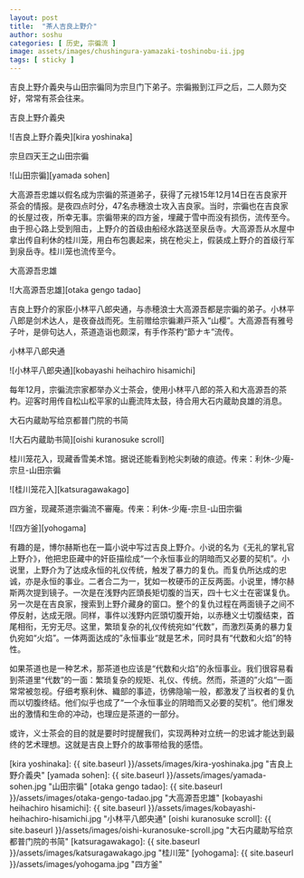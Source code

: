 ```yaml
---
layout: post
title:  "茶人吉良上野介"
author: soshu
categories: [ 历史, 宗徧流 ]
image: assets/images/chushingura-yamazaki-toshinobu-ii.jpg
tags: [ sticky ]
---
```


吉良上野介義央与山田宗徧同为宗旦门下弟子。宗徧搬到江戸之后，二人颇为交好，常常有茶会往来。

吉良上野介義央

![吉良上野介義央][kira yoshinaka]

宗旦四天王之山田宗徧

![山田宗徧][yamada sohen]

大高源吾忠雄以假名成为宗徧的茶道弟子，获得了元禄15年12月14日在吉良家开茶会的情报。是夜四点时分，47名赤穗浪士攻入吉良家。当时，宗徧也在吉良家的长屋过夜，所幸无事。宗徧带来的四方釜，埋藏于雪中而没有损伤，流传至今。由于担心路上受到阻击，上野介的首级由船经水路送至泉岳寺。大高源吾从水屋中拿出传自利休的桂川笼，用白布包裹起来，挑在枪尖上，假装成上野介的首级行军到泉岳寺。桂川笼也流传至今。

大高源吾忠雄

![大高源吾忠雄][otaka gengo tadao]

吉良上野介的家臣小林平八郎央通，与赤穂浪士大高源吾都是宗徧的弟子。小林平八郎是剑术达人，是夜奋战而死。生前赠给宗徧濑戸茶入“山樱”。大高源吾有雅号子叶，是俳句达人，茶道造诣也颇深，有手作茶杓“節ナキ”流传。

小林平八郎央通

![小林平八郎央通][kobayashi heihachiro hisamichi]

每年12月，宗徧流宗家都举办义士茶会，使用小林平八郎的茶入和大高源吾的茶杓。迎客时用传自松山松平家的山鹿流阵太鼓，待合用大石内蔵助良雄的消息。

大石内蔵助写给京都普门院的书简

![大石内蔵助书简][oishi kuranosuke scroll]

桂川笼花入，现藏香雪美术馆。据说还能看到枪尖刺破的痕迹。传来：利休-少庵-宗旦-山田宗徧

![桂川笼花入][katsuragawakago]

四方釜，现藏茶道宗徧流不審庵。传来：利休-少庵-宗旦-山田宗徧

![四方釜][yohogama]

有趣的是，博尔赫斯也在一篇小说中写过吉良上野介。小说的名为《无礼的掌礼官上野介》，他把忠臣藏中的奸臣描绘成“一个永恒事业的阴暗而又必要的契机”。小说里，上野介为了达成永恒的礼仪传统，触发了暴力的复仇。而复仇所达成的忠诚，亦是永恒的事业。二者合二为一，犹如一枚硬币的正反两面。小说里，博尔赫斯两次提到镜子。一次是在浅野内匠頭長矩切腹的当天，四十七义士在密谋复仇。另一次是在吉良家，搜索到上野介藏身的窗口。整个的复仇过程在两面镜子之间不停反射，达成无限。同样，事件以浅野内匠頭切腹开始，以赤穗义士切腹结束，首尾相衔，无穷无尽。这里，繁琐复杂的礼仪传统宛如“代数”，而激烈英勇的暴力复仇宛如“火焰”。一体两面达成的”永恒事业“就是艺术，同时具有“代数和火焰”的特性。

如果茶道也是一种艺术，那茶道也应该是“代数和火焰”的永恒事业。我们很容易看到茶道里“代数”的一面：繁琐复杂的规矩、礼仪、传统。然而，茶道的”火焰“一面常常被忽视。仔细考察利休、織部的事迹，彷佛隐喻一般，都激发了当权者的复仇而以切腹终结。他们似乎也成了“一个永恒事业的阴暗而又必要的契机”。他们爆发出的激情和生命的冲动，也理应是茶道的一部分。

或许，义士茶会的目的就是要时时提醒我们，实现两种对立统一的忠诚才能达到最终的艺术理想。这就是吉良上野介的故事带给我的感悟。

[kira yoshinaka]: {{ site.baseurl }}/assets/images/kira-yoshinaka.jpg "吉良上野介義央"
[yamada sohen]: {{ site.baseurl }}/assets/images/yamada-sohen.jpg "山田宗徧"
[otaka gengo tadao]: {{ site.baseurl }}/assets/images/otaka-gengo-tadao.jpg "大高源吾忠雄"
[kobayashi heihachiro hisamichi]: {{ site.baseurl }}/assets/images/kobayashi-heihachiro-hisamichi.jpg "小林平八郎央通"
[oishi kuranosuke scroll]: {{ site.baseurl }}/assets/images/oishi-kuranosuke-scroll.jpg "大石内蔵助写给京都普门院的书简"
[katsuragawakago]: {{ site.baseurl }}/assets/images/katsuragawakago.jpg "桂川笼"
[yohogama]: {{ site.baseurl }}/assets/images/yohogama.jpg "四方釜"
